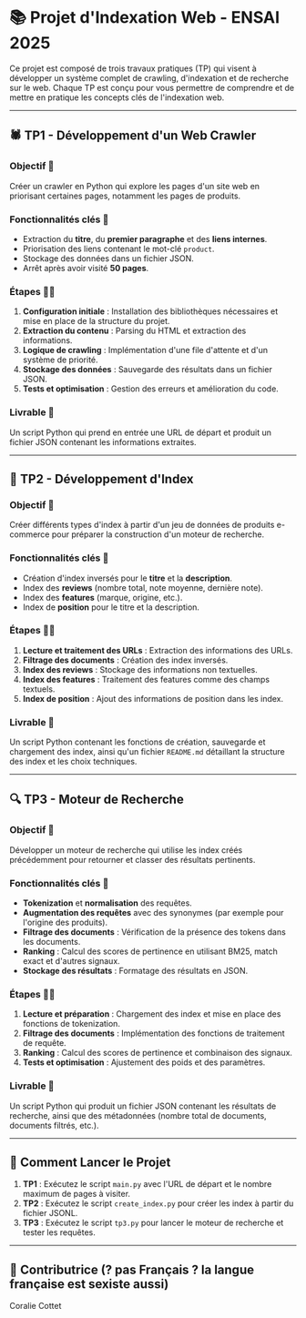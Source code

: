 # 📚 Projet d'Indexation Web - ENSAI 2025

Ce projet est composé de trois travaux pratiques (TP) qui visent à développer un système complet de crawling, d'indexation et de recherche sur le web. Chaque TP est conçu pour vous permettre de comprendre et de mettre en pratique les concepts clés de l'indexation web.

---

## 🕷️ TP1 - Développement d'un Web Crawler

### Objectif 🎯
Créer un crawler en Python qui explore les pages d'un site web en priorisant certaines pages, notamment les pages de produits.

### Fonctionnalités clés 🔑
- Extraction du **titre**, du **premier paragraphe** et des **liens internes**.
- Priorisation des liens contenant le mot-clé `product`.
- Stockage des données dans un fichier JSON.
- Arrêt après avoir visité **50 pages**.

### Étapes 🚶‍♂️
1. **Configuration initiale** : Installation des bibliothèques nécessaires et mise en place de la structure du projet.
2. **Extraction du contenu** : Parsing du HTML et extraction des informations.
3. **Logique de crawling** : Implémentation d'une file d'attente et d'un système de priorité.
4. **Stockage des données** : Sauvegarde des résultats dans un fichier JSON.
5. **Tests et optimisation** : Gestion des erreurs et amélioration du code.

### Livrable 📄
Un script Python qui prend en entrée une URL de départ et produit un fichier JSON contenant les informations extraites.

---

## 📂 TP2 - Développement d'Index

### Objectif 🎯
Créer différents types d'index à partir d'un jeu de données de produits e-commerce pour préparer la construction d'un moteur de recherche.

### Fonctionnalités clés 🔑
- Création d'index inversés pour le **titre** et la **description**.
- Index des **reviews** (nombre total, note moyenne, dernière note).
- Index des **features** (marque, origine, etc.).
- Index de **position** pour le titre et la description.

### Étapes 🚶‍♂️
1. **Lecture et traitement des URLs** : Extraction des informations des URLs.
2. **Filtrage des documents** : Création des index inversés.
3. **Index des reviews** : Stockage des informations non textuelles.
4. **Index des features** : Traitement des features comme des champs textuels.
5. **Index de position** : Ajout des informations de position dans les index.

### Livrable 📄
Un script Python contenant les fonctions de création, sauvegarde et chargement des index, ainsi qu'un fichier `README.md` détaillant la structure des index et les choix techniques.

---

## 🔍 TP3 - Moteur de Recherche

### Objectif 🎯
Développer un moteur de recherche qui utilise les index créés précédemment pour retourner et classer des résultats pertinents.

### Fonctionnalités clés 🔑
- **Tokenization** et **normalisation** des requêtes.
- **Augmentation des requêtes** avec des synonymes (par exemple pour l'origine des produits).
- **Filtrage des documents** : Vérification de la présence des tokens dans les documents.
- **Ranking** : Calcul des scores de pertinence en utilisant BM25, match exact et d'autres signaux.
- **Stockage des résultats** : Formatage des résultats en JSON.

### Étapes 🚶‍♂️
1. **Lecture et préparation** : Chargement des index et mise en place des fonctions de tokenization.
2. **Filtrage des documents** : Implémentation des fonctions de traitement de requête.
3. **Ranking** : Calcul des scores de pertinence et combinaison des signaux.
4. **Tests et optimisation** : Ajustement des poids et des paramètres.

### Livrable 📄
Un script Python qui produit un fichier JSON contenant les résultats de recherche, ainsi que des métadonnées (nombre total de documents, documents filtrés, etc.).


---


## 🚀 Comment Lancer le Projet

1. **TP1** : Exécutez le script `main.py` avec l'URL de départ et le nombre maximum de pages à visiter.
2. **TP2** : Exécutez le script `create_index.py` pour créer les index à partir du fichier JSONL.
3. **TP3** : Exécutez le script `tp3.py` pour lancer le moteur de recherche et tester les requêtes.

---

## 📜 Contributrice (? pas Français ? la langue française est sexiste aussi)

Coralie Cottet